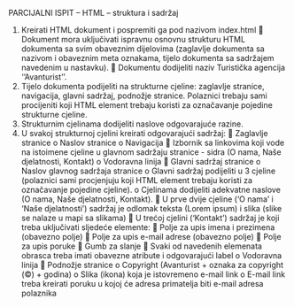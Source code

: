 PARCIJALNI ISPIT – HTML – struktura i sadržaj
1. Kreirati HTML dokument i pospremiti ga pod nazivom index.html
 Dokument mora uključivati ispravnu osnovnu strukturu HTML dokumenta sa svim
obaveznim dijelovima (zaglavlje dokumenta sa nazivom i obaveznim meta oznakama, 
tijelo dokumenta sa sadržajem navedenim u nastavku).
 Dokumentu dodijeliti naziv Turistička agencija ‘’Avanturist’’.
2. Tijelo dokumenta podijeliti na strukturne cjeline: zaglavlje stranice, navigacija, glavni sadržaj, 
podnožje stranice. Polaznici trebaju sami procijeniti koji HTML element trebaju koristi za 
označavanje pojedine strukturne cjeline.
3. Strukturnim cjelinama dodijeliti naslove odgovarajuće razine.
4. U svakoj strukturnoj cjelini kreirati odgovarajući sadržaj:
 Zaglavlje stranice
o Naslov stranice
o Navigacija
 Izbornik sa linkovima koji vode na istoimene cjeline u glavnom 
sadržaju stranice - sidra (O nama, Naše djelatnosti, Kontakt)
o Vodoravna linija
 Glavni sadržaj stranice 
o Naslov glavnog sadržaja stranice
o Glavni sadržaj podijeliti u 3 cjeline (polaznici sami procjenjuju koji HTML 
element trebaju koristi za označavanje pojedine cjeline).
o Cjelinama dodijeliti adekvatne naslove (O nama, Naše djelatnosti, Kontakt).
 U prve dvije cjeline (‘O nama’ i ‘Naše djelatnosti’) sadržaj je odlomak 
teksta (Lorem ipsum) i slika (slike se nalaze u mapi sa slikama)
 U trećoj cjelini (‘Kontakt’) sadržaj je koji treba uključivati sljedeće 
elemente:
 Polje za upis imena i prezimena (obavezno polje)
 Polje za upis e-mail adrese (obavezno polje)
 Polje za upis poruke
 Gumb za slanje
 Svaki od navedenih elemenata obrasca treba imati obavezne 
atribute i odgovarajući label
o Vodoravna linija
 Podnožje stranice
o Copyright (Avanturist + oznaka za copyright (©) + godina)
o Slika (ikona) koja je istovremeno e-mail link
o E-mail link treba kreirati poruku u kojoj će adresa primatelja biti e-mail adresa 
polaznika